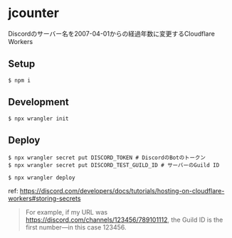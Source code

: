 # jcounter

Discordのサーバー名を2007-04-01からの経過年数に変更するCloudflare Workers

## Setup

```console
$ npm i
```

## Development

```console
$ npx wrangler init
```

## Deploy

```console
$ npx wrangler secret put DISCORD_TOKEN # DiscordのBotのトークン
$ npx wrangler secret put DISCORD_TEST_GUILD_ID # サーバーのGuild ID

$ npx wrangler deploy
```

ref: https://discord.com/developers/docs/tutorials/hosting-on-cloudflare-workers#storing-secrets
> For example, if my URL was https://discord.com/channels/123456/789101112, the Guild ID is the first number—in this case 123456.
